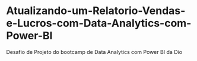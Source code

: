 # Atualizando-um-Relatorio-Vendas-e-Lucros-com-Data-Analytics-com-Power-BI
Desafio de Projeto do bootcamp de Data Analytics com Power BI da Dio
